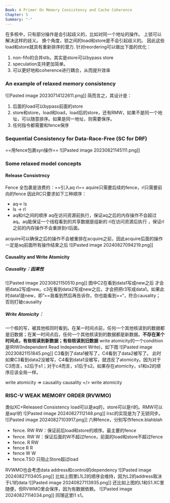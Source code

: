 ```yaml
---
Book: A Primer On Memory Consistency and Cache Coherence
Chapter: 5
Summary: "-"
---
```

在多核中，只有部分操作是会引起歧义的，比如对同一个地址的操作。
上锁可以解决这样的歧义。
换个角度，锁之间的load和store是不会引起歧义的。
因此这些load和store就具有重新排序的潜力.
针对reordering可以做出下面的优化：
1. non-fifo的合并stb。其实是store可以bypass store
2. speculation支持更加简单。
3. 可以更好地和coherence进行耦合，从而提升效率

### An example of relaxed memory consistency
![[Pasted image 20230714122611.png]]
简而言之，其设计是：
1. 后面的load可以bypass前面的store
2. store和store，load和load，load后的store，还有RMW，如果不是同一个地址，可以随意排序。如果是同一地址，则需要保序。
3. 任何指令都需要和fence保序
### Sequential Consistency for Data-Race-Free (SC for DRF)
==用fence包裹syn操作==
![[Pasted image 20230821145111.png]]
### Some relaxed model concepts
#### Release Consistrncy
Fence 全包裹是浪费的：==引入aq rl==
aquire只需要后续的fence，rl只需要前向的fence
因此RC只要求如下三种顺序：
- aq-> ls
- ls -> rl
- aq和rl之间的顺序
aq在访问资源前执行，保证aq之后的内存操作不会超过aq。aq能保证一个线程看到的共享数据是组新的
rl在访问资源后执行 ，保证rl之前的内存操作不会重排到rl后面。

acquire可以确保之后的操作不会被重排在acquire之前，因此acquire后面的操作一定是aq前面所有操作结束之后
![[Pasted image 20240827094219.png]]
#### Causality and Write Atomicity
##### Causality：因果性
![[Pasted image 20230821150510.png]]
图中C2在看到data1写成new之后 才会把data2写成new。c3在看到data2写成new之后，才会把把r3写成data1。如果此时data1是new，即”==我看到然后再告诉你，你也能看到==“，符合causality；否则打破causality

##### Write Atomicity：
一个核的写，被其他核同时看到。在某一时间点前，任何一个其他核读到的数据都是旧数据；在某一时间点后，任何一个其他核读到的数据都是新数据。**不存在某个时间点，有些核读到新数据；有些核读到旧数据**
write atomicity的一个condition是IRIW(Independent Read Independent Write)，如下图
![[Pasted image 20230821151845.png]]
C3看到了data1被写了，C4看到了data2被写了。
此时如果C3看到data2没被写，C4看到data1没被写，就违反了atomicity。因为对于C3而言，s2后于s1；对于c4而言，s1后于s2。如果存在atomicity，s1和s2的顺序应该全局一样。

write atomicity => causality
causality =/> write atomicity 

### RISC-V WEAK MEMORY ORDER (RVWMO)
类似XC+Released Consistency
load可以是aq的，store可以是rl的。RMW可以是aqrl的
![[Pasted image 20240827112148.png]]
lrsc的实现是为了无锁同步。
![[Pasted image 20240827103917.png]]
六种fence，分别写作fence.blahblah
- fence. RW RW：保证前后load和store的顺序。最主要的fence
- fence. RW W：保证后面的W不超过fence，前面的load和store不超过fence
- fence. R RW
- fence R R
- fence W W
- fence.TSO 只阻止Store超过load

RVWMO也会考虑data address和control的dependency
![[Pasted image 20240827113405.png]]
比如上图里L1L2的顺序会维持，因为L2的address取决于L1的data
![[Pasted image 20240827113935.png]]
还比如上图的L1和S1.XC里随便，但RVWMO里会保序，因为有数据依赖。
![[Pasted image 20240827114034.png]]
同理这里l1 s1。